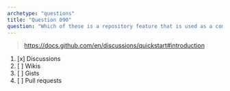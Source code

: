 ```yaml
---
archetype: "questions"
title: "Question 090"
question: "Which of these is a repository feature that is used as a community forum to have conversations, ask questions, post announcements and share ideas?"
---
```



> https://docs.github.com/en/discussions/quickstart#introduction
1. [x] Discussions
1. [ ] Wikis
1. [ ] Gists
1. [ ] Pull requests
